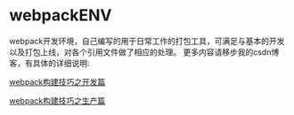 # webpackENV
webpack开发环境，自己编写的用于日常工作的打包工具，可满足与基本的开发以及打包上线，对各个引用文件做了相应的处理。
更多内容请移步我的csdn博客，有具体的详细说明:

[webpack构建技巧之开发篇](https://blog.csdn.net/linxner/article/details/86578451)

[webpack构建技巧之生产篇](https://blog.csdn.net/linxner/article/details/86590188)
